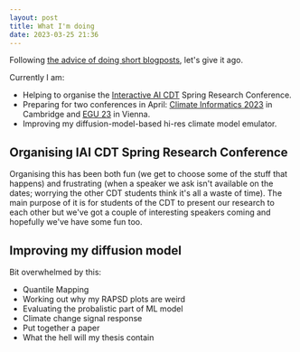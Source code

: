 ```yaml
---
layout: post
title: What I'm doing
date: 2023-03-25 21:36
---
```


Following [the advice of doing short blogposts](https://matthewrocklin.com/blog/work/2019/06/25/write-short-blogposts), let's give it ago.

Currently I am:

* Helping to organise the [Interactive AI CDT](https://www.bristol.ac.uk/cdt/interactive-ai/) Spring Research Conference.
* Preparing for two conferences in April: [Climate Informatics 2023](https://cambridge-iccs.github.io/main/2023/01/01/ci2023.html) in Cambridge and [EGU 23](https://www.egu23.eu/) in Vienna.
* Improving my diffusion-model-based hi-res climate model emulator. 

## Organising IAI CDT Spring Research Conference

Organising this has been both fun (we get to choose some of the stuff that happens) and frustrating (when a speaker we ask isn't available on the dates; worrying the other CDT students think it's all a waste of time). The main purpose of it is for students of the CDT to present our research to each other but we've got a couple of interesting speakers coming and hopefully we've have some fun too.

## Improving my diffusion model

Bit overwhelmed by this:

* Quantile Mapping
* Working out why my RAPSD plots are weird
* Evaluating the probalistic part of ML model
* Climate change signal response
* Put together a paper
* What the hell will my thesis contain
